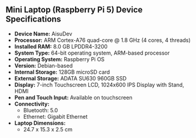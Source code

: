 ## Mini Laptop (Raspberry Pi 5) Device Specifications

* **Device Name:** AisuDev
* **Processor:** ARM Cortex-A76 quad-core @ 1.8 GHz (4 cores, 4 threads)
* **Installed RAM:** 8.0 GB LPDDR4-3200
* **System Type:** 64-bit operating system, ARM-based processor
* **Operating System:** Raspberry Pi OS
* **Version:** Debian-based
* **Internal Storage:** 128GB microSD card
* **External Storage:** ADATA SU630 960GB SSD
* **Display:** 7-inch Touchscreen LCD, 1024x600 IPS Display with Stand, HDMI
* **Pen and Touch Input:** Available on touchscreen
* **Connectivity:**
  * Bluetooth: 5.0
  * Ethernet: Gigabit Ethernet
* **Laptop Dimensions:**
  * 24.7 x 15.3 x 2.5 cm
